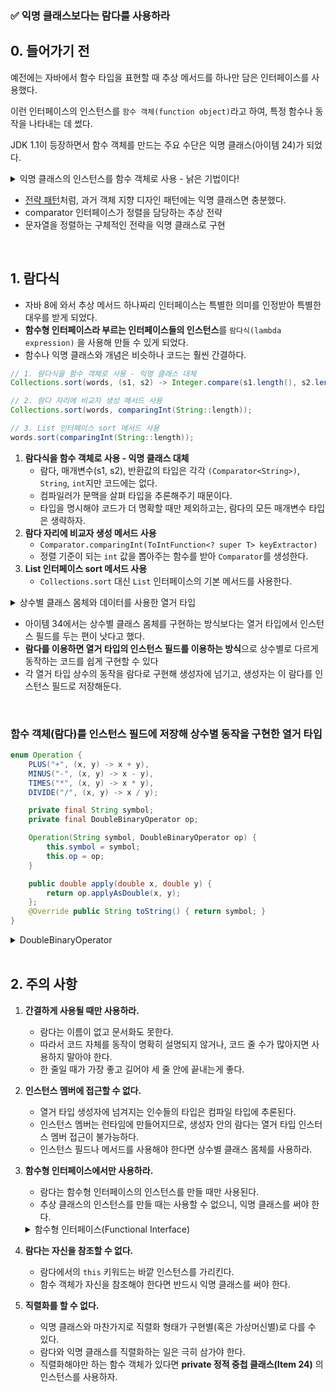 ### ✅ 익명 클래스보다는 람다를 사용하라

## 0. 들어가기 전

예전에는 자바에서 함수 타입을 표현할 때 추상 메서드를 하나만 담은 인터페이스를 사용했다.

이런 인터페이스의 인스턴스를 `함수 객체(function object)`라고 하여, 특정 함수나 동작을 나타내는 데 썼다.

JDK 1.1이 등장하면서 함수 객체를 만드는 주요 수단은 익명 클래스(아이템 24)가 되었다.
<details>
    <summary>익명 클래스의 인스턴스를 함수 객체로 사용 - 낡은 기법이다!</summary>
<div markdown="1">

```java
public class Ex42_1 {
    public static void main(String[] args) {
        List<String> words = Arrays.asList("Hello", "World", "Java");

        Collections.sort(words, new Comparator<String>() {
            @Override
            public int compare(String o1, String o2) {
                return Integer.compare(o1.length(), o2.length());
            }
        });
    }
}
```
</div>
</details>

- [전략 패턴](https://refactoring.guru/ko/design-patterns/strategy)처럼, 과거 객체 지향 디자인 패턴에는 익명 클래스면 충분했다.
- comparator 인터페이스가 정렬을 담당하는 추상 전략
- 문자열을 정렬하는 구체적인 전략을 익명 클래스로 구현

<br>

## 1. 람다식
- 자바 8에 와서 추상 메서드 하나짜리 인터페이스는 특별한 의미를 인정받아 특별한 대우를 받게 되었다.
- **함수형 인터페이스라 부르는 인터페이스들의 인스턴스**를 `람다식(lambda expression)` 을 사용해 만들 수 있게 되었다.
- 함수나 익명 클래스와 개념은 비슷하나 코드는 훨씬 간결하다.
```java
// 1. 람다식을 함수 객체로 사용 - 익명 클래스 대체
Collections.sort(words, (s1, s2) -> Integer.compare(s1.length(), s2.length()));

// 2. 람다 자리에 비교자 생성 메서드 사용
Collections.sort(words, comparingInt(String::length));

// 3. List 인터페이스 sort 메서드 사용
words.sort(comparingInt(String::length));
```

1. **람다식을 함수 객체로 사용 - 익명 클래스 대체**
    - 람다, 매개변수(s1, s2), 반환값의 타입은 각각 `(Comparator<String>)`, `String`, `int`지만 코드에는 없다.
    - 컴파일러가 문맥을 살펴 타입을 추론해주기 때문이다.
    - 타입을 명시해야 코드가 더 명확할 때만 제외하고는, 람다의 모든 매개변수 타입은 생략하자.
2. **람다 자리에 비교자 생성 메서드 사용**
    - `Comparator.comparingInt(ToIntFunction<? super T> keyExtractor)`
    - 정렬 기준이 되는 `int` 값을 뽑아주는 함수를 받아 `Comparator`를 생성한다.
3. **List 인터페이스 sort 메서드 사용**
    - `Collections.sort` 대신 `List` 인터페이스의 기본 메서드를 사용한다.

<details>
    <summary>상수별 클래스 몸체와 데이터를 사용한 열거 타입</summary>
<div markdown="1">

```java
public enum Operation {
    PLUS("+")   {public double apply(double x, double y) {return x + y;}},
    MINUS("-")  {public double apply(double x, double y) {return x - y;}},
    TIMES("*")  {public double apply(double x, double y) {return x * y;}},
    DIVIDE("/") {public double apply(double x, double y) {return x / y;}};

    private final String symbol;

    Operation(String symbol) {
        this.symbol = symbol;
    }

    @Override public String toString() {
        return symbol;
    }
    
    public abstract double apply(double x, double y);
}
```
</div>
</details>

- 아이템 34에서는 상수별 클래스 몸체를 구현하는 방식보다는 열거 타입에서 인스턴스 필드를 두는 편이 낫다고 했다.
- **람다를 이용하면 열거 타입의 인스턴스 필드를 이용하는 방식**으로 상수별로 다르게 동작하는 코드를 쉽게 구현할 수 있다
- 각 열거 타입 상수의 동작을 람다로 구현해 생성자에 넘기고, 생성자는 이 람다를 인스턴스 필드로 저장해둔다.

<br>

### 함수 객체(람다)를 인스턴스 필드에 저장해 상수별 동작을 구현한 열거 타입

```java
enum Operation {
    PLUS("+", (x, y) -> x + y),
    MINUS("-", (x, y) -> x - y),
    TIMES("*", (x, y) -> x * y),
    DIVIDE("/", (x, y) -> x / y);

    private final String symbol;
    private final DoubleBinaryOperator op;

    Operation(String symbol, DoubleBinaryOperator op) {
        this.symbol = symbol;
        this.op = op;
    }

    public double apply(double x, double y) {
        return op.applyAsDouble(x, y);
    };
    @Override public String toString() { return symbol; }
}
```

<details>
    <summary>DoubleBinaryOperator</summary>
<div markdown="1">

- `java.util.function` 패키지가 제공하는 다양한 함수 인터페이스(Item 44)중 하나이다.
- `double` 타입 인수 2개를 받아 `double` 타입 결과를 돌려준다.

```java
@FunctionalInterface
public interface DoubleBinaryOperator {
    /**
     * Applies this operator to the given operands.
     *
     * @param left the first operand
     * @param right the second operand
     * @return the operator result
     */
    double applyAsDouble(double left, double right);
}
```

[DoubleBinaryOperator](https://docs.oracle.com/javase/8/docs/api/java/util/function/DoubleBinaryOperator.html)
</div>
</details>

<br>

## 2. 주의 사항

1. **간결하게 사용될 때만 사용하라.**
    - 람다는 이름이 없고 문서화도 못한다.
    - 따라서 코드 자체를 동작이 명확히 설명되지 않거나, 코드 줄 수가 많아지면 사용하지 말아야 한다.
    - 한 줄일 때가 가장 좋고 길어야 세 줄 안에 끝내는게 좋다.
2. **인스턴스 멤버에 접근할 수 없다.**
    - 열거 타입 생성자에 넘겨지는 인수들의 타입은 컴파일 타입에 추론된다.
    - 인스턴스 멤버는 런타임에 만들어지므로, 생성자 안의 람다는 열거 타입 인스터스 멤버 접근이 불가능하다.
    - 인스턴스 필드나 메서드를 사용해야 한다면 상수별 클래스 몸체를 사용하라.
3. **함수형 인터페이스에서만 사용하라.**
    - 람다는 함수형 인터페이스의 인스턴스를 만들 때만 사용된다.
    - 추상 클래스의 인스턴스를 만들 때는 사용할 수 없으니, 익명 클래스를 써야 한다.
   <details>
    <summary>함수형 인터페이스(Functional Interface)</summary>
    <div markdown="1">

   - `1개의 추상 메서드를 갖는 인터페이스`를 말한다.
   - Java 8부터 인터페이스는 기본 구현체를 포함한 디폴트 메서드를 포함할 수 있다.
   - 여러 개의 디폴트 메서드가 있더라도 **추상 메서드가 오직 하나**면 함수형 인터페이스이다.
   - `@FunctionalInterface` 어노테이션을 사용하여, 해당 인터페이스가 함수형 인터페이스 조건에 맞는지 검사해준다.
     - 없어도 동작하고 사용하는데는 문제가 없지만, 인터페이스 검증과 유지보수를 위해 붙이는게 좋다.
     ```java
     @FunctionalInterface
     interface CustomInterface<T> {
        
     // abstract method 오직 하나
      T myCall();
        
      // default method 는 존재해도 상관없음
      default void printDefault() {
          System.out.println("Hello Default");
        }
        
      // static method 는 존재해도 상관없음
      static void printStatic() {
          System.out.println("Hello Static");
        }
     }
        ```
       </div>
       </details>

4. **람다는 자신을 참조할 수 없다.**
    - 람다에서의 `this` 키워드는 바깥 인스턴스를 가리킨다.
    - 함수 객체가 자신을 참조해야 한다면 반드시 익명 클래스를 써야 한다.
5. **직렬화를 할 수 없다.**
    - 익명 클래스와 마찬가지로 직렬화 형태가 구현별(혹은 가상머신별)로 다를 수 있다.
    - 람다와 익명 클래스를 직렬화하는 일은 극히 삼가야 한다.
    - 직렬화해야만 하는 함수 객체가 있다면 **private 정적 중첩 클래스(Item 24)** 의 인스턴스를 사용하자.